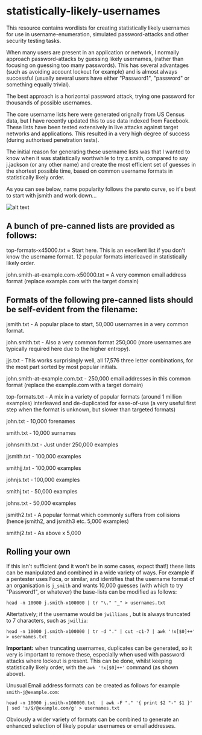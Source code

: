 # statistically-likely-usernames
This resource contains wordlists for creating statistically likely usernames for use in username-enumeration, simulated password-attacks and other security testing tasks.

When many users are present in an application or network, I normally approach password-attacks by guessing likely usernames, (rather than focusing on guessing too many passwords). This has several advantages (such as avoiding account lockout for example) and is almost always successful (usually several users have either "Password1", "password" or something equally trivial).

The best approach is a horizontal password attack, trying one password for thousands of possible usernames.

The core username lists here were generated orignally from US Census data, but I have recently updated this to use data indexed from Facebook. These lists have been tested extensively in live attacks against target networks and applications. This resulted in a very high degree of success (during authorised penetration tests).

The initial reason for generating these username lists was that I wanted to know when it was statistically worthwhile to try z.smith, compared to say j.jackson (or any other name) and create the most efficient set of guesses in the shortest possible time, based on common username formats in statistically likely order.

As you can see below, name popularity follows the pareto curve, so it's best to start with jsmith and work down...

![alt text](https://github.com/insidetrust/statistically-likely-usernames/blob/master/popular-names.JPG "Pereto curves are awesome")

## A bunch of pre-canned lists are provided as follows:

top-formats-x45000.txt = Start here. This is an excellent list if you don't know the username format. 12 popular formats interleaved in statistically likely order.

john.smith-at-example.com-x50000.txt = A very common email address format (replace example.com with the target domain)

## Formats of the following pre-canned lists should be self-evident from the filename:

jsmith.txt - A popular place to start, 50,000 usernames in a very common format.

john.smith.txt - Also a very common format 250,000 (more usernames are typically required here due to the higher entropy).

jjs.txt - This works surprisingly well, all 17,576 three letter combinations, for the most part sorted by most popular initials.

john.smith-at-example.com.txt - 250,000 email addresses in this common format (replace the example.com with a target domain)

top-formats.txt - A mix in a variety of popular formats (around 1 million examples) interleaved and de-duplicated for ease-of-use (a very useful first step when the format is unknown, but slower than targeted formats)

john.txt - 10,000 forenames

smith.txt - 10,000 surnames

johnsmith.txt - Just under 250,000 examples

jjsmith.txt - 100,000 examples

smithjj.txt - 100,000 examples

johnjs.txt - 100,000 examples

smithj.txt - 50,000 examples

johns.txt - 50,000 examples

jsmith2.txt - A popular format which commonly suffers from collisions (hence jsmith2, and jsmith3 etc. 5,000 examples)

smithj2.txt - As above x 5,000

## Rolling your own

If this isn't sufficient (and it won't be in some cases, expect that!) these lists can  be manipulated and combined in a wide variety of ways. For example if a pentester uses Foca, or similar, and identifies that the username format of an organisation is `j_smith` and wants 10,000 guesses (with which to try "Password1", or whatever) the base-lists can be modified as follows:

`head -n 10000 j.smith-x100000 | tr "\." "_" > usernames.txt`

Altertatively; if the username would be `jwilliams` , but is always truncated to 7 characters, such as `jwillia`:

`head -n 10000 j.smith-x100000 | tr -d "." | cut -c1-7 | awk '!x[$0]++' > usernames.txt`

**Important:** when truncating usernames, duplicates can be generated, so it very is important to remove these, especially when used with password attacks where lockout is present. This can be done, whilst keeping statistically likely order, with the `awk '!x[$0]++'` command (as shown above).

Unusual Email address formats can be created as follows for example `smith-j@example.com`:

`head -n 10000 j.smith-x100000.txt  | awk -F "." '{ print $2 "-" $1 }' | sed 's/$/@example.com/g' > usernames.txt`

Obviously a wider variety of formats can be combined to generate an enhanced selection of likely popular usernames or email addresses.
